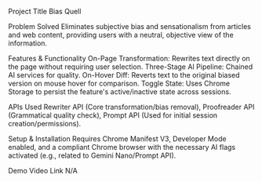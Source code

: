 Project Title               Bias Quell

Problem Solved              Eliminates subjective bias and sensationalism from articles and web content, providing users with a neutral, objective view of the information.

Features & Functionality    On-Page Transformation: Rewrites text directly on the page without requiring user selection. Three-Stage AI Pipeline: Chained AI services for quality. 
                            On-Hover Diff: Reverts text to the original biased version on mouse hover for comparison. Toggle State: Uses Chrome Storage to persist the feature's 
                            active/inactive state across sessions.

APIs Used                   Rewriter API (Core transformation/bias removal), Proofreader API (Grammatical quality check), Prompt API (Used for initial session creation/permissions).

Setup & Installation        Requires Chrome Manifest V3, Developer Mode enabled, and a compliant Chrome browser with the necessary AI flags activated (e.g., related to Gemini Nano/Prompt API).

Demo Video Link             N/A